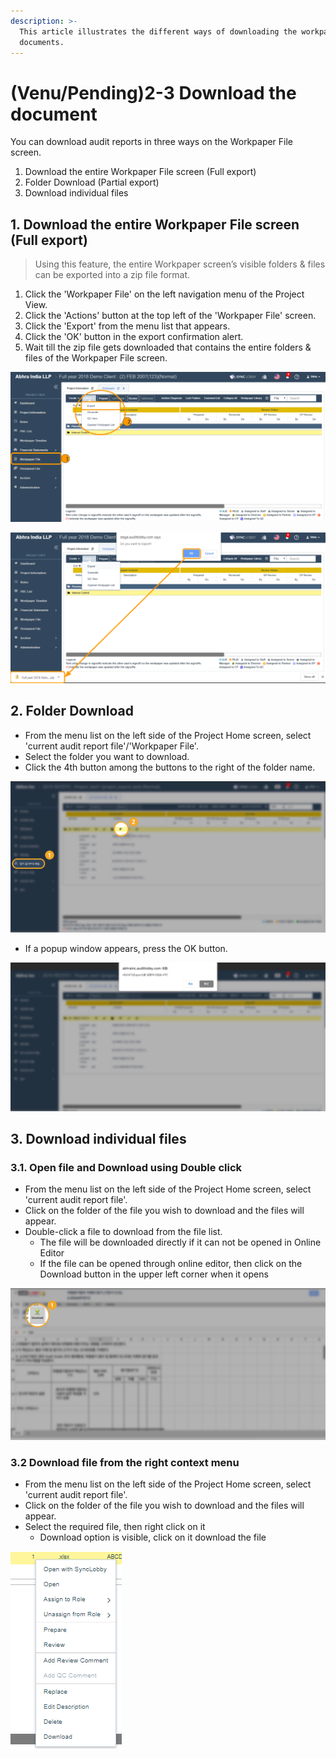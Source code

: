```yaml
---
description: >-
  This article illustrates the different ways of downloading the workpaper
  documents.
---
```


# \(Venu/Pending\)2-3 Download the document

You can download audit reports in three ways on the Workpaper File screen.

1. Download the entire Workpaper File screen \(Full export\)
2. Folder Download \(Partial export\)
3. Download individual files

## 1. Download the entire Workpaper File screen \(Full export\)

> Using this feature, the entire Workpaper screen’s visible folders & files can be exported into a zip file format.

1. Click the 'Workpaper File' on the left navigation menu of the Project View.
2. Click the 'Actions' button at the top left of the 'Workpaper File' screen.
3. Click the 'Export' from the menu list that appears.
4. Click the 'OK' button in the export confirmation alert.
5. Wait till the zip file gets downloaded that contains the entire folders & files of the Workpaper File screen.

![Click the &apos;Workpaper File&apos; menu &amp;gt; Click the &apos;Actions&apos; menu &amp;gt; Click the &apos;Export&apos; option](../../../.gitbook/assets/export-1.png)

![Click the &apos;OK&apos; button to download a zip file that contains entire folders &amp; files of Workpaper File screen](../../../.gitbook/assets/export-2.png)

## 2. Folder Download

* From the menu list on the left side of the Project Home screen, select 'current audit report file'/'Workpaper File'.
* Select the folder you want to download.
* Click the 4th button among the buttons to the right of the folder name.

![Project View -&amp;gt;Workpaper file-&amp;gt;Select Folder-&amp;gt;Click on 4th Button](../../../.gitbook/assets/2-copy-8-1.jpg)

* If a popup window appears, press the OK button.

![](../../../.gitbook/assets/15-copy-4-1.jpg)

## 3. Download individual files

### 3.1. Open file and Download using Double click

* From the menu list on the left side of the Project Home screen, select 'current audit report file'.  
* Click on the folder of the file you wish to download and the files will appear.
* Double-click a file to download from the file list.
  * The file will be downloaded directly if it can not be opened in Online Editor
  * If the file can be opened through online editor, then click on the Download button in the upper left corner when it opens

![Project View-&amp;gt;Workpaper file-&amp;gt;Open Folder-&amp;gt;Double Click Individual file-&amp;gt; Download](../../../.gitbook/assets/2-copy-9-1.jpg)

### 3.2 Download file from the right context menu

* From the menu list on the left side of the Project Home screen, select 'current audit report file'.  
* Click on the folder of the file you wish to download and the files will appear.
* Select the required file, then right click on it
  * Download option is visible, click on it download the file

![Right click on Individual file to see the Menu](../../../.gitbook/assets/image%20%2818%29.png)

